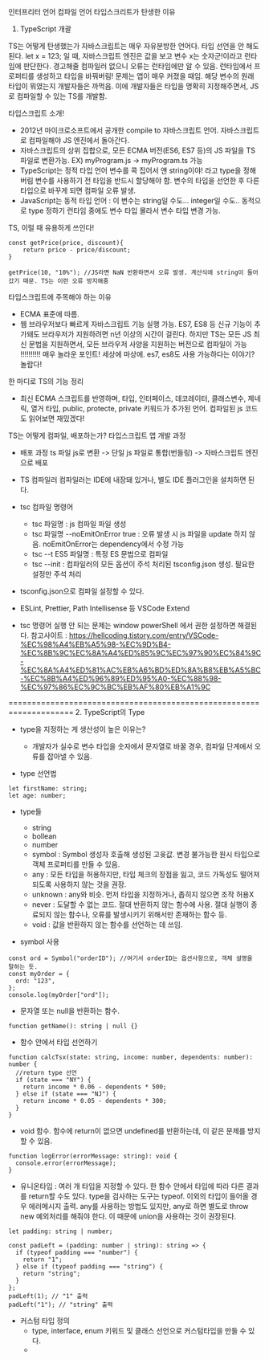 인터프리터 언어
컴파일 언어
타입스크리트가 탄생한 이유

1. TypeScript 개괄

TS는 어떻게 탄생했는가
자바스크립트는 매우 자유분방한 언어다. 타입 선언을 안 해도 된다. let x = 123; 일 때, 자바스크립트 엔진은 값을 보고 변수 x는 숫자군!이라고 런타임에 판단한다. 경고해줄 컴파일러 없으니 오류는 런타임에만 알 수 있음. 런타임에서 프로퍼티를 생성하고 타입을 바꿔버림! 문제는 앱이 매우 커졌을 때임. 해당 변수의 원래 타입이 뭐였는지 개발자들은 까먹음. 이에 개발자들은 타입을 명확히 지정해주면서, JS로 컴파일할 수 있는 TS를 개발함.

타입스크립트 소개!

- 2012년 마이크로소프트에서 공개한 compile to 자바스크립트 언어. 자바스크립트로 컴파일해야 JS 엔진에서 돌아간다.
- 자바스크립트의 상위 집합으로, 모든 ECMA 버전(ES6, ES7 등)의 JS 파일을 TS 파일로 변환가능. EX) myProgram.js -> myProgram.ts 가능
- TypeScript는 정적 타입 언어
  변수를 콕 집어서 얜 string이야! 라고 type을 정해버림
  변수를 사용하기 전 타입을 반드시 할당해야 함. 변수의 타입을 선언한 후 다른 타입으로 바꾸게 되면 컴파일 오류 발생.
- JavaScript는 동적 타입 언어 : 이 변수는 string일 수도... integer일 수도.. 동적으로 type 정하기
  런타임 중에도 변수 타입 몰라서 변수 타입 변경 가능.

TS, 이럴 때 유용하게 쓰인다!

```tsx
const getPrice(price, discount){
    return price - price/discount;
}

getPrice(10, "10%"); //JS라면 NaN 반환하면서 오류 발생. 계산식에 string이 들어갔기 때문. TS는 이런 오류 방지해줌
```

타입스크립트에 주목해야 하는 이유

- ECMA 표준에 따름.
- 웹 브라우저보다 빠르게 자바스크립트 기능 실행 가능. ES7, ES8 등 신규 기능이 추가돼도 브라우저가 지원하려면 n년 이상의 시간이 걸린다. 하지만 TS는 모든 JS 최신 문법을 지원하면서, 모든 브라우저 사양을 지원하는 버전으로 컴파일이 가능 !!!!!!!!!! 매우 놀라운 포인트! 세상에 마상에. es7, es8도 사용 가능하다는 이야기? 놀랍다!

한 마디로 TS의 기능 정리

- 최신 ECMA 스크립트를 반영하며, 타입, 인터페이스, 데코레이터, 클래스변수, 제네릭, 열거 타입, public, protecte, private 키워드가 추가된 언어. 컴파일된 js 코드도 읽어보면 재밌겠다!

TS는 어떻게 컴파일, 배포하는가? 타입스크립트 앱 개발 과정

- 배포 과정
  ts 파일 js로 변환 -> 단일 js 파일로 통합(번들링) -> 자바스크립트 엔진으로 배포
- TS 컴파일러
  컴파일러는 IDE에 내장돼 있거나, 별도 IDE 플러그인을 설치하면 된다.
- tsc 컴파일 명령어
  - tsc 파일명 : js 컴파일 파일 생성
  - tsc 파일명 --noEmitOnError true : 오류 발생 시 js 파일을 update 하지 않음. noEmitOnError는 dependency에서 수정 가능
  - tsc --t ES5 파일명 : 특정 ES 문법으로 컴파일
  - tsc --init : 컴파일러의 모든 옵션이 주석 처리된 tsconfig.json 생성. 필요한 설정만 주석 처리
- tsconfig.json으로 컴파일 설정할 수 있다.
- ESLint, Prettier, Path Intellisense 등 VSCode Extend

- tsc 명령어 실행 안 되는 문제는 window powerShell 에서 권한 설정하면 해결된다. 참고사이트 : https://hellcoding.tistory.com/entry/VSCode-%EC%98%A4%EB%A5%98-%EC%9D%B4-%EC%8B%9C%EC%8A%A4%ED%85%9C%EC%97%90%EC%84%9C-%EC%8A%A4%ED%81%AC%EB%A6%BD%ED%8A%B8%EB%A5%BC-%EC%8B%A4%ED%96%89%ED%95%A0-%EC%88%98-%EC%97%86%EC%9C%BC%EB%AF%80%EB%A1%9C

==================================================================== 2. TypeScript의 Type

- type을 지정하는 게 생산성이 높은 이유는?

  - 개발자가 실수로 변수 타입을 숫자에서 문자열로 바꿀 경우, 컴파일 단계에서 오류를 잡아낼 수 있음.

- type 선언법

```tsx
let firstName: string;
let age: number;
```

- type들

  - string
  - bollean
  - number
  - symbol : Symbol 생성자 호출해 생성된 고윳값. 변경 불가능한 원시 타입으로 객체 프로퍼티를 만들 수 있음.
  - any : 모든 타입을 허용하지만, 타입 체크의 장점을 잃고, 코드 가독성도 떨어져 되도록 사용하지 않는 것을 권장.
  - unknown : any와 비슷. 먼저 타입을 지정하거나, 좁히지 않으면 조작 허용X
  - never : 도달할 수 없는 코드. 절대 반환하지 않는 함수에 사용. 절대 실행이 종료되지 않는 함수나, 오류를 발생시키기 위해서만 존재하는 함수 등.
  - void : 값을 반환하지 않는 함수를 선언하는 데 쓰임.

- symbol 사용

```tsx
const ord = Symbol("orderID"); //여기서 orderID는 옵션사항으로, 객체 설명을 말하는 듯.
const myOrder = {
  ord: "123",
};
console.log(myOrder["ord"]);
```

- 문자열 또는 null을 반환하는 함수.

```tsx
function getName(): string | null {}
```

- 함수 안에서 타입 선언하기

```tsx
function calcTsx(state: string, income: number, dependents: number): number {
  //return type 선언
  if (state === "NY") {
    return income * 0.06 - dependents * 500;
  } else if (state === "NJ") {
    return income * 0.05 - dependents * 300;
  }
}
```

- void 함수. 함수에 return이 없으면 undefined를 반환하는데, 이 같은 문제를 방지할 수 있음.

```tsx
function logError(errorMessage: string): void {
  console.error(errorMessage);
}
```

- 유니온타입 : 여러 개 타입을 지정할 수 있다. 한 함수 안에서 타입에 따라 다른 결과를 return할 수도 있다. type을 검사하는 도구는 typeof. 이외의 타입이 들어올 경우 에러메시지 출력. any를 사용하는 방법도 있지만, any로 하면 별도로 throw new 예외처리를 해줘야 한다. 이 때문에 union을 사용하는 것이 권장된다.

```tsx
let padding: string | number;

const padLeft = (padding: number | string): string => {
  if (typeof padding === "number") {
    return "1";
  } else if (typeof padding === "string") {
    return "string";
  }
};
padLeft(1); // "1" 출력
padLeft("1"); // "string" 출력
```

- 커스텀 타입 정의
  - type, interface, enum 키워드 및 클래스 선언으로 커스텀타입을 만들 수 있다.
  -
